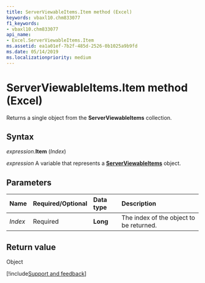 ```yaml
---
title: ServerViewableItems.Item method (Excel)
keywords: vbaxl10.chm833077
f1_keywords:
- vbaxl10.chm833077
api_name:
- Excel.ServerViewableItems.Item
ms.assetid: ea1a01ef-7b2f-485d-2526-0b1025a9b9fd
ms.date: 05/14/2019
ms.localizationpriority: medium
---
```



# ServerViewableItems.Item method (Excel)

Returns a single object from the **ServerViewableItems** collection.


## Syntax

_expression_.**Item** (_Index_)

_expression_ A variable that represents a **[ServerViewableItems](Excel.ServerViewableItems.md)** object.


## Parameters

|Name|Required/Optional|Data type|Description|
|:-----|:-----|:-----|:-----|
| _Index_|Required| **Long**|The index of the object to be returned.|

## Return value

Object




[!include[Support and feedback](~/includes/feedback-boilerplate.md)]